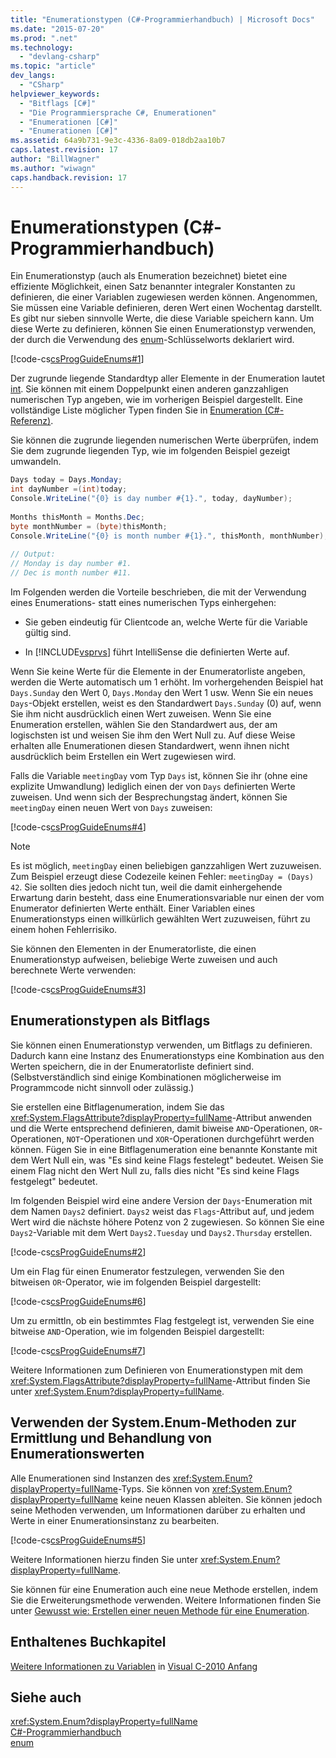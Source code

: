 ```yaml
---
title: "Enumerationstypen (C#-Programmierhandbuch) | Microsoft Docs"
ms.date: "2015-07-20"
ms.prod: ".net"
ms.technology: 
  - "devlang-csharp"
ms.topic: "article"
dev_langs: 
  - "CSharp"
helpviewer_keywords: 
  - "Bitflags [C#]"
  - "Die Programmiersprache C#, Enumerationen"
  - "Enumerationen [C#]"
  - "Enumerationen [C#]"
ms.assetid: 64a9b731-9e3c-4336-8a09-018db2aa10b7
caps.latest.revision: 17
author: "BillWagner"
ms.author: "wiwagn"
caps.handback.revision: 17
---
```

# Enumerationstypen (C#-Programmierhandbuch)
Ein Enumerationstyp \(auch als Enumeration bezeichnet\) bietet eine effiziente Möglichkeit, einen Satz benannter integraler Konstanten zu definieren, die einer Variablen zugewiesen werden können.  Angenommen, Sie müssen eine Variable definieren, deren Wert einen Wochentag darstellt.  Es gibt nur sieben sinnvolle Werte, die diese Variable speichern kann.  Um diese Werte zu definieren, können Sie einen Enumerationstyp verwenden, der durch die Verwendung des [enum](../../csharp/language-reference/keywords/enum.md)\-Schlüsselworts deklariert wird.  
  
 [!code-cs[csProgGuideEnums#1](../../csharp/programming-guide/codesnippet/CSharp/enumeration-types_1.cs)]  
  
 Der zugrunde liegende Standardtyp aller Elemente in der Enumeration lautet [int](../../csharp/language-reference/keywords/int.md).  Sie können mit einem Doppelpunkt einen anderen ganzzahligen numerischen Typ angeben, wie im vorherigen Beispiel dargestellt.  Eine vollständige Liste möglicher Typen finden Sie in [Enumeration \(C\#\-Referenz\)](../../csharp/language-reference/keywords/enum.md).  
  
 Sie können die zugrunde liegenden numerischen Werte überprüfen, indem Sie dem zugrunde liegenden Typ, wie im folgenden Beispiel gezeigt umwandeln.  
  
```c#  
Days today = Days.Monday;  
int dayNumber =(int)today;  
Console.WriteLine("{0} is day number #{1}.", today, dayNumber);  
  
Months thisMonth = Months.Dec;  
byte monthNumber = (byte)thisMonth;  
Console.WriteLine("{0} is month number #{1}.", thisMonth, monthNumber);  
  
// Output:  
// Monday is day number #1.  
// Dec is month number #11.  
```  
  
 Im Folgenden werden die Vorteile beschrieben, die mit der Verwendung eines Enumerations\- statt eines numerischen Typs einhergehen:  
  
-   Sie geben eindeutig für Clientcode an, welche Werte für die Variable gültig sind.  
  
-   In [!INCLUDE[vsprvs](~/includes/vsprvs-md.md)] führt IntelliSense die definierten Werte auf.  
  
 Wenn Sie keine Werte für die Elemente in der Enumeratorliste angeben, werden die Werte automatisch um 1 erhöht.  Im vorhergehenden Beispiel hat `Days.Sunday` den Wert 0, `Days.Monday` den Wert 1 usw.  Wenn Sie ein neues `Days`\-Objekt erstellen, weist es den Standardwert `Days.Sunday` \(0\) auf, wenn Sie ihm nicht ausdrücklich einen Wert zuweisen.  Wenn Sie eine Enumeration erstellen, wählen Sie den Standardwert aus, der am logischsten ist und weisen Sie ihm den Wert Null zu.  Auf diese Weise erhalten alle Enumerationen diesen Standardwert, wenn ihnen nicht ausdrücklich beim Erstellen ein Wert zugewiesen wird.  
  
 Falls die Variable `meetingDay` vom Typ `Days` ist, können Sie ihr \(ohne eine explizite Umwandlung\) lediglich einen der von `Days` definierten Werte zuweisen.  Und wenn sich der Besprechungstag ändert, können Sie `meetingDay` einen neuen Wert von `Days` zuweisen:  
  
 [!code-cs[csProgGuideEnums#4](../../csharp/programming-guide/codesnippet/CSharp/enumeration-types_2.cs)]  
  
> [!NOTE]
>  Es ist möglich, `meetingDay` einen beliebigen ganzzahligen Wert zuzuweisen.  Zum Beispiel erzeugt diese Codezeile keinen Fehler: `meetingDay = (Days) 42`.  Sie sollten dies jedoch nicht tun, weil die damit einhergehende Erwartung darin besteht, dass eine Enumerationsvariable nur einen der vom Enumerator definierten Werte enthält.  Einer Variablen eines Enumerationstyps einen willkürlich gewählten Wert zuzuweisen, führt zu einem hohen Fehlerrisiko.  
  
 Sie können den Elementen in der Enumeratorliste, die einen Enumerationstyp aufweisen, beliebige Werte zuweisen und auch berechnete Werte verwenden:  
  
 [!code-cs[csProgGuideEnums#3](../../csharp/programming-guide/codesnippet/CSharp/enumeration-types_3.cs)]  
  
## Enumerationstypen als Bitflags  
 Sie können einen Enumerationstyp verwenden, um Bitflags zu definieren. Dadurch kann eine Instanz des Enumerationstyps eine Kombination aus den Werten speichern, die in der Enumeratorliste definiert sind.  \(Selbstverständlich sind einige Kombinationen möglicherweise im Programmcode nicht sinnvoll oder zulässig.\)  
  
 Sie erstellen eine Bitflagenumeration, indem Sie das <xref:System.FlagsAttribute?displayProperty=fullName>\-Attribut anwenden und die Werte entsprechend definieren, damit biweise `AND`\-Operationen, `OR`\-Operationen, `NOT`\-Operationen und `XOR`\-Operationen durchgeführt werden können.  Fügen Sie in eine Bitflagenumeration eine benannte Konstante mit dem Wert Null ein, was "Es sind keine Flags festelegt" bedeutet. Weisen Sie einem Flag nicht den Wert Null zu, falls dies nicht "Es sind keine Flags festgelegt" bedeutet.  
  
 Im folgenden Beispiel wird eine andere Version der `Days`\-Enumeration mit dem Namen `Days2` definiert.  `Days2` weist das `Flags`\-Attribut auf, und jedem Wert wird die nächste höhere Potenz von 2 zugewiesen.  So können Sie eine `Days2`\-Variable mit dem Wert `Days2.Tuesday` und `Days2.Thursday` erstellen.  
  
 [!code-cs[csProgGuideEnums#2](../../csharp/programming-guide/codesnippet/CSharp/enumeration-types_4.cs)]  
  
 Um ein Flag für einen Enumerator festzulegen, verwenden Sie den bitweisen `OR`\-Operator, wie im folgenden Beispiel dargestellt:  
  
 [!code-cs[csProgGuideEnums#6](../../csharp/programming-guide/codesnippet/CSharp/enumeration-types_5.cs)]  
  
 Um zu ermittln, ob ein bestimmtes Flag festgelegt ist, verwenden Sie eine bitweise `AND`\-Operation, wie im folgenden Beispiel dargestellt:  
  
 [!code-cs[csProgGuideEnums#7](../../csharp/programming-guide/codesnippet/CSharp/enumeration-types_6.cs)]  
  
 Weitere Informationen zum Definieren von Enumerationstypen mit dem <xref:System.FlagsAttribute?displayProperty=fullName>\-Attribut finden Sie unter <xref:System.Enum?displayProperty=fullName>.  
  
## Verwenden der System.Enum\-Methoden zur Ermittlung und Behandlung von Enumerationswerten  
 Alle Enumerationen sind Instanzen des <xref:System.Enum?displayProperty=fullName>\-Typs.  Sie können von <xref:System.Enum?displayProperty=fullName> keine neuen Klassen ableiten. Sie können jedoch seine Methoden verwenden, um Informationen darüber zu erhalten und Werte in einer Enumerationsinstanz zu bearbeiten.  
  
 [!code-cs[csProgGuideEnums#5](../../csharp/programming-guide/codesnippet/CSharp/enumeration-types_7.cs)]  
  
 Weitere Informationen hierzu finden Sie unter <xref:System.Enum?displayProperty=fullName>.  
  
 Sie können für eine Enumeration auch eine neue Methode erstellen, indem Sie die Erweiterungsmethode verwenden.  Weitere Informationen finden Sie unter [Gewusst wie: Erstellen einer neuen Methode für eine Enumeration](../../csharp/programming-guide/classes-and-structs/how-to-create-a-new-method-for-an-enumeration.md).  
  
## Enthaltenes Buchkapitel  
 [Weitere Informationen zu Variablen](http://go.microsoft.com/fwlink/?LinkId=221230) in [Visual C\-2010 Anfang](http://go.microsoft.com/fwlink/?LinkId=221214)  
  
## Siehe auch  
 <xref:System.Enum?displayProperty=fullName>   
 [C\#\-Programmierhandbuch](../../csharp/programming-guide/index.md)   
 [enum](../../csharp/language-reference/keywords/enum.md)